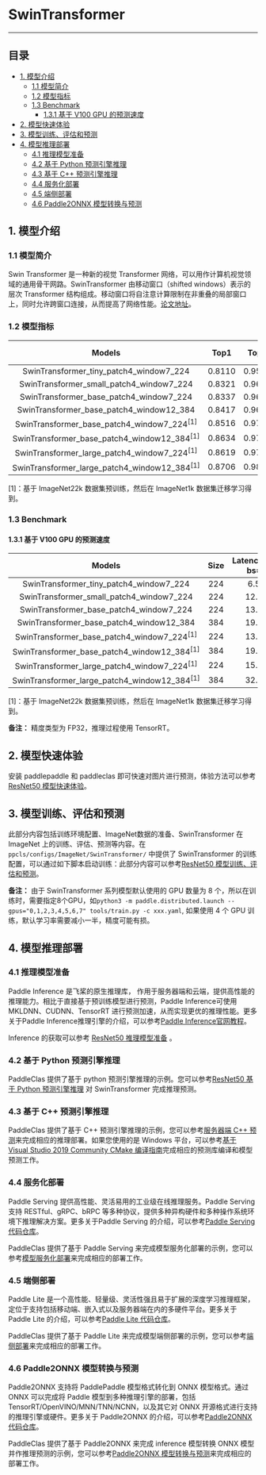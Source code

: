 # SwinTransformer

-----
## 目录

- [1. 模型介绍](#1)
    - [1.1 模型简介](#1.1)
    - [1.2 模型指标](#1.2)
    - [1.3 Benchmark](#1.3)
      - [1.3.1 基于 V100 GPU 的预测速度](#1.3.1)
- [2. 模型快速体验](#2)
- [3. 模型训练、评估和预测](#3)
- [4. 模型推理部署](#4)
  - [4.1 推理模型准备](#4.1)
  - [4.2 基于 Python 预测引擎推理](#4.2)
  - [4.3 基于 C++ 预测引擎推理](#4.3)
  - [4.4 服务化部署](#4.4)
  - [4.5 端侧部署](#4.5)
  - [4.6 Paddle2ONNX 模型转换与预测](#4.6)


<a name='1'></a>

## 1. 模型介绍

### 1.1 模型简介

Swin Transformer 是一种新的视觉 Transformer 网络，可以用作计算机视觉领域的通用骨干网路。SwinTransformer 由移动窗口（shifted windows）表示的层次 Transformer 结构组成。移动窗口将自注意计算限制在非重叠的局部窗口上，同时允许跨窗口连接，从而提高了网络性能。[论文地址](https://arxiv.org/abs/2103.14030)。

<a name='2'></a>

### 1.2 模型指标

| Models           | Top1 | Top5 | Reference<br>top1 | Reference<br>top5 | FLOPs<br>(G) | Params<br>(M) |
|:--:|:--:|:--:|:--:|:--:|:--:|:--:|
| SwinTransformer_tiny_patch4_window7_224    | 0.8110 | 0.9549 | 0.812 | 0.955 | 4.5  | 28   |
| SwinTransformer_small_patch4_window7_224   | 0.8321 | 0.9622 | 0.832 | 0.962 | 8.7  | 50   |
| SwinTransformer_base_patch4_window7_224    | 0.8337 | 0.9643 | 0.835 | 0.965 | 15.4 | 88   |
| SwinTransformer_base_patch4_window12_384   | 0.8417 | 0.9674 | 0.845 | 0.970 | 47.1 | 88   |
| SwinTransformer_base_patch4_window7_224<sup>[1]</sup>    | 0.8516 | 0.9748 | 0.852 | 0.975 | 15.4 | 88   |
| SwinTransformer_base_patch4_window12_384<sup>[1]</sup>   | 0.8634 | 0.9798 | 0.864 | 0.980 | 47.1 | 88   |
| SwinTransformer_large_patch4_window7_224<sup>[1]</sup>   | 0.8619 | 0.9788 | 0.863 | 0.979 | 34.5 | 197 |
| SwinTransformer_large_patch4_window12_384<sup>[1]</sup>  | 0.8706 | 0.9814 | 0.873 | 0.982 | 103.9 | 197 |

[1]：基于 ImageNet22k 数据集预训练，然后在 ImageNet1k 数据集迁移学习得到。

<a name='3'></a>

### 1.3 Benchmark

#### 1.3.1 基于 V100 GPU 的预测速度

| Models  | Size |  Latency(ms)<br>bs=1 | Latency(ms)<br>bs=4 | Latency(ms)<br>bs=8 |
|:--:|:--:|:--:|:--:|:--:|
| SwinTransformer_tiny_patch4_window7_224                 | 224       | 6.59                           | 9.68                           | 16.32                          |
| SwinTransformer_small_patch4_window7_224                | 224       | 12.54                          | 17.07                          | 28.08                          |
| SwinTransformer_base_patch4_window7_224                 | 224       | 13.37                          | 23.53                          | 39.11                          |
| SwinTransformer_base_patch4_window12_384                | 384       | 19.52                          | 64.56                          | 123.30                         |
| SwinTransformer_base_patch4_window7_224<sup>[1]</sup>   | 224       | 13.53                          | 23.46                          | 39.13                          |
| SwinTransformer_base_patch4_window12_384<sup>[1]</sup>  | 384       | 19.65                          | 64.72                          | 123.42                         |
| SwinTransformer_large_patch4_window7_224<sup>[1]</sup>  | 224       | 15.74                          | 38.57                          | 71.49                          |
| SwinTransformer_large_patch4_window12_384<sup>[1]</sup> | 384       | 32.61                          | 116.59                         | 223.23                         |

[1]：基于 ImageNet22k 数据集预训练，然后在 ImageNet1k 数据集迁移学习得到。

**备注：** 精度类型为 FP32，推理过程使用 TensorRT。


<a name="2"></a>  

## 2. 模型快速体验

安装 paddlepaddle 和 paddleclas 即可快速对图片进行预测，体验方法可以参考[ResNet50 模型快速体验](ResNet.md-模型快速体验)。

<a name="3"></a>

## 3. 模型训练、评估和预测


此部分内容包括训练环境配置、ImageNet数据的准备、SwinTransformer 在 ImageNet 上的训练、评估、预测等内容。在 `ppcls/configs/ImageNet/SwinTransformer/` 中提供了 SwinTransformer 的训练配置，可以通过如下脚本启动训练：此部分内容可以参考[ResNet50 模型训练、评估和预测](ResNet.md-模型训练评估和预测)。

**备注：** 由于 SwinTransformer 系列模型默认使用的 GPU 数量为 8 个，所以在训练时，需要指定8个GPU，如`python3 -m paddle.distributed.launch --gpus="0,1,2,3,4,5,6,7" tools/train.py -c xxx.yaml`, 如果使用 4 个 GPU 训练，默认学习率需要减小一半，精度可能有损。


<a name="4"></a>

## 4. 模型推理部署

<a name="4.1"></a>

### 4.1 推理模型准备

Paddle Inference 是飞桨的原生推理库， 作用于服务器端和云端，提供高性能的推理能力。相比于直接基于预训练模型进行预测，Paddle Inference可使用 MKLDNN、CUDNN、TensorRT 进行预测加速，从而实现更优的推理性能。更多关于Paddle Inference推理引擎的介绍，可以参考[Paddle Inference官网教程](https://www.paddlepaddle.org.cn/documentation/docs/zh/guides/infer/inference/inference_cn.html)。

Inference 的获取可以参考 [ResNet50 推理模型准备](ResNet.md1-推理模型准备) 。

<a name="4.2"></a>

### 4.2 基于 Python 预测引擎推理

PaddleClas 提供了基于 python 预测引擎推理的示例。您可以参考[ResNet50 基于 Python 预测引擎推理](ResNet.md2-基于-python-预测引擎推理) 对 SwinTransformer 完成推理预测。

<a name="4.3"></a>

### 4.3 基于 C++ 预测引擎推理

PaddleClas 提供了基于 C++ 预测引擎推理的示例，您可以参考[服务器端 C++ 预测](../../deployment/image_classification/cpp/linux.md)来完成相应的推理部署。如果您使用的是 Windows 平台，可以参考[基于 Visual Studio 2019 Community CMake 编译指南](../../deployment/image_classification/cpp/windows.md)完成相应的预测库编译和模型预测工作。

<a name="4.4"></a>

### 4.4 服务化部署

Paddle Serving 提供高性能、灵活易用的工业级在线推理服务。Paddle Serving 支持 RESTful、gRPC、bRPC 等多种协议，提供多种异构硬件和多种操作系统环境下推理解决方案。更多关于Paddle Serving 的介绍，可以参考[Paddle Serving 代码仓库](https://github.com/PaddlePaddle/Serving)。

PaddleClas 提供了基于 Paddle Serving 来完成模型服务化部署的示例，您可以参考[模型服务化部署](../deployment/paddle_serving_deploy.md)来完成相应的部署工作。

<a name="4.5"></a>

### 4.5 端侧部署

Paddle Lite 是一个高性能、轻量级、灵活性强且易于扩展的深度学习推理框架，定位于支持包括移动端、嵌入式以及服务器端在内的多硬件平台。更多关于 Paddle Lite 的介绍，可以参考[Paddle Lite 代码仓库](https://github.com/PaddlePaddle/Paddle-Lite)。

PaddleClas 提供了基于 Paddle Lite 来完成模型端侧部署的示例，您可以参考[端侧部署](../../deployment/image_classification/paddle_lite.md)来完成相应的部署工作。

<a name="4.6"></a>

### 4.6 Paddle2ONNX 模型转换与预测

Paddle2ONNX 支持将 PaddlePaddle 模型格式转化到 ONNX 模型格式。通过 ONNX 可以完成将 Paddle 模型到多种推理引擎的部署，包括TensorRT/OpenVINO/MNN/TNN/NCNN，以及其它对 ONNX 开源格式进行支持的推理引擎或硬件。更多关于 Paddle2ONNX 的介绍，可以参考[Paddle2ONNX 代码仓库](https://github.com/PaddlePaddle/Paddle2ONNX)。

PaddleClas 提供了基于 Paddle2ONNX 来完成 inference 模型转换 ONNX 模型并作推理预测的示例，您可以参考[Paddle2ONNX 模型转换与预测](@shuilong)来完成相应的部署工作。
